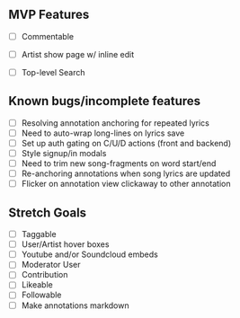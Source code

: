 ## MVP Features
- [ ] Commentable

- [ ] Artist show page w/ inline edit

- [ ] Top-level Search

## Known bugs/incomplete features
- [ ] Resolving annotation anchoring for repeated lyrics
- [ ] Need to auto-wrap long-lines on lyrics save
- [ ] Set up auth gating on C/U/D actions (front and backend)
- [ ] Style signup/in modals
- [ ] Need to trim new song-fragments on word start/end
- [ ] Re-anchoring annotations when song lyrics are updated
- [ ] Flicker on annotation view clickaway to other annotation

## Stretch Goals
- [ ] Taggable
- [ ] User/Artist hover boxes
- [ ] Youtube and/or Soundcloud embeds
- [ ] Moderator User
- [ ] Contribution
- [ ] Likeable
- [ ] Followable
- [ ] Make annotations markdown
